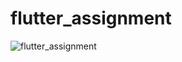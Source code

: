 # flutter_assignment

![flutter_assignment](https://github.com/pratham-cruv/Flutter_assignment/assets/141152826/3cef4321-5ca1-4228-a866-923a3fb7f009)
